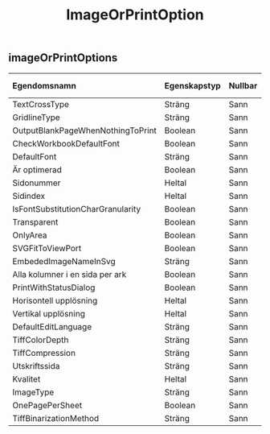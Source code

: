 ﻿---
title: ImageOrPrintOption
second_title: Aspose.Cells Cloud Documen
type: docs
url: /sv/specification/model/imageorprintoptions/
description: "Aspose.Cells Molnmodellspecifikation: ImageOrPrintOptions. Hantera enkelt Excel och andra kalkylarksdokument med funktioner som att öppna, generera, redigera, dela, slå samman, jämföra och konvertera"
weight: 50
---
## **imageOrPrintOptions**

 

| Egendomsnamn| Egenskapstyp| Nullbar| Endast läs| Standardvärde| Beskrivning|
|:- |:- |:- |:- |:- |:- |
| TextCrossType| Sträng| Sann| Falsk|| TextCrossType|
| GridlineType| Sträng| Sann| Falsk|| GridlineType|
| OutputBlankPageWhenNothingToPrint| Boolean| Sann| Falsk|||
| CheckWorkbookDefaultFont| Boolean| Sann| Falsk|||
| DefaultFont| Sträng| Sann| Falsk|||
| Är optimerad| Boolean| Sann| Falsk|||
| Sidonummer| Heltal| Sann| Falsk|||
| Sidindex| Heltal| Sann| Falsk|||
| IsFontSubstitutionCharGranularity| Boolean| Sann| Falsk|||
| Transparent| Boolean| Sann| Falsk|||
| OnlyArea| Boolean| Sann| Falsk|||
| SVGFitToViewPort| Boolean| Sann| Falsk|||
| EmbededImageNameInSvg| Sträng| Sann| Falsk|||
| Alla kolumner i en sida per ark| Boolean| Sann| Falsk|||
| PrintWithStatusDialog| Boolean| Sann| Falsk|||
| Horisontell upplösning| Heltal| Sann| Falsk|||
| Vertikal upplösning| Heltal| Sann| Falsk|||
| DefaultEditLanguage| Sträng| Sann| Falsk|| DefaultEditLanguage|
| TiffColorDepth| Sträng| Sann| Falsk|| Färgdjup|
| TiffCompression| Sträng| Sann| Falsk|| TiffCompression|
| Utskriftssida| Sträng| Sann| Falsk|| PrintingPageType|
|Kvalitet| Heltal| Sann| Falsk|||
| ImageType| Sträng| Sann| Falsk|| ImageType|
| OnePagePerSheet| Boolean| Sann| Falsk|||
| TiffBinarizationMethod| Sträng| Sann| Falsk|| ImageBinarizationMethod|

